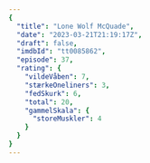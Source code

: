 ```yaml
---
{
  "title": "Lone Wolf McQuade",
  "date": "2023-03-21T21:19:17Z",
  "draft": false,
  "imdbId": "tt0085862",
  "episode": 37,
  "rating": {
    "vildeVåben": 7,
    "stærkeOneliners": 3,
    "fedSkurk": 6,
    "total": 20,
    "gammelSkala": {
      "storeMuskler": 4
    }
  }
}
---
```


